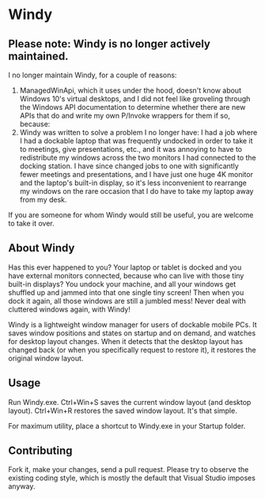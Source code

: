# Windy

## Please note: Windy is no longer actively maintained.

I no longer maintain Windy, for a couple of reasons:

1. ManagedWinApi, which it uses under the hood, doesn't know about Windows 10's virtual desktops, and I did not feel like groveling through the Windows API documentation to determine whether there are new APIs that do and write my own P/Invoke wrappers for them if so, because:
2. Windy was written to solve a problem I no longer have: I had a job where I had a dockable laptop that was frequently undocked in order to take it to meetings, give presentations, etc., and it was annoying to have to redistribute my windows across the two monitors I had connected to the docking station.  I have since changed jobs to one with significantly fewer meetings and presentations, and I have just one huge 4K monitor and the laptop's built-in display, so it's less inconvenient to rearrange my windows on the rare occasion that I do have to take my laptop away from my desk.

If you are someone for whom Windy would still be useful, you are welcome to take it over.

## About Windy

Has this ever happened to you?  Your laptop or tablet is docked and you have external monitors connected, because
who can live with those tiny built-in displays?  You undock your machine, and all your windows get shuffled up and
jammed into that one single tiny screen! Then when you dock it again, all those windows are still a jumbled mess!
Never deal with cluttered windows again, with Windy!

Windy is a lightweight window manager for users of dockable mobile PCs.  It saves window positions and states on
startup and on demand, and watches for desktop layout changes.  When it detects that the desktop layout has changed
back (or when you specifically request to restore it), it restores the original window layout.

## Usage

Run Windy.exe.  Ctrl+Win+S saves the current window layout (and desktop layout).
Ctrl+Win+R restores the saved window layout.  It's that simple.

For maximum utility, place a shortcut to Windy.exe in your Startup folder.

## Contributing

Fork it, make your changes, send a pull request.  Please try to observe the existing coding style, which is
mostly the default that Visual Studio imposes anyway.
